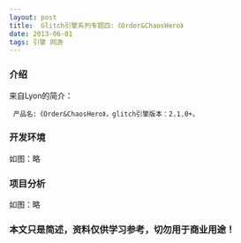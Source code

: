 ```yaml
---
layout: post
title:  Glitch引擎系列专题四:《Order&ChaosHero》
date: 2013-06-01
tags: 引擎 网游
---
```



### 介绍


来自Lyon的简介：

	 产品名:《Order&ChaosHero》，glitch引擎版本：2.1.0+。




### 开发环境

如图：略

### 项目分析

如图：略



### 本文只是简述，资料仅供学习参考，切勿用于商业用途！